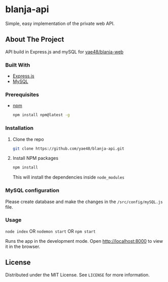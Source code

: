 # blanja-api

Simple, easy implementation of the private web API.

## About The Project

API build in Express.js and mySQL for [yae48/blanja-web](https://github.com/yae48/blanja-web)

### Built With

* [Express.js](https://expressjs.com/)
* [MySQL](https://www.mysql.com/)

### Prerequisites

* [npm](https://nodejs.org/en/download/)
  ```sh
  npm install npm@latest -g
  ```

### Installation

1. Clone the repo
   ```sh
   git clone https://github.com/yae48/blanja-api.git
   ```
2. Install NPM packages
   ```sh
   npm install
   ```
   This will install the dependencies inside `node_modules`

### MySQL configuration

Please create database and make the changes in the `/src/config/mySQL.js` file.

### Usage

`node index` OR `nodemon start` OR `npm start`

Runs the app in the development mode.
Open [http://localhost:8000](http://localhost:8000) to view it in the browser.

## License

Distributed under the MIT License. See `LICENSE` for more information.
